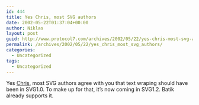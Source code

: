 ```yaml
---
id: 444
title: Yes Chris, most SVG authors
date: 2002-05-22T01:37:04+00:00
author: Niklas
layout: post
guid: http://www.protocol7.com/archives/2002/05/22/yes-chris-most-svg-authors/
permalink: /archives/2002/05/22/yes_chris_most_svg_authors/
categories:
  - Uncategorized
tags:
  - Uncategorized
---
```

<div class='microid-4443f24df09f39730af3f4488779bd54d099fa72'>
  <p>
    Yes <a href="http://radio.weblogs.com/0106346/2002/05/20.html#a209">Chris</a>, most SVG authors agree with you that text wraping should have been in SVG1.0. To make up for that, it&#8217;s now coming in SVG1.2. Batik already supports it.
  </p>
</div>